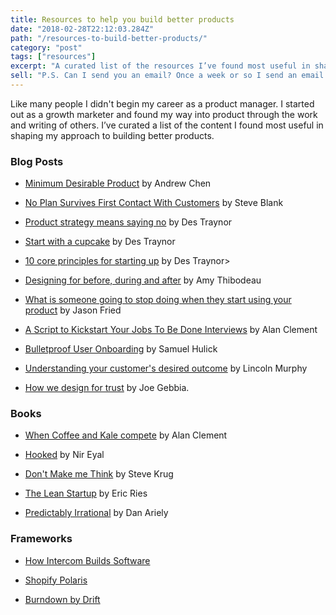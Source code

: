 ```yaml
---
title: Resources to help you build better products
date: "2018-02-28T22:12:03.284Z"
path: "/resources-to-build-better-products/"
category: "post"
tags: ["resources"]
excerpt: "A curated list of the resources I’ve found most useful in shaping my approach to building better products."
sell: "P.S. Can I send you an email? Once a week or so I send an email with my latest content."
---
```



Like many people I didn't begin my career as a product manager. I started out as a growth marketer and found my way into product through the work and writing of others. I’ve curated a list of the content I found most useful in shaping my approach to building better products.

### Blog Posts

- <a href="http://andrewchen.co/minimum-desirable-product/" target="_blank">Minimum Desirable Product</a> by Andrew Chen

- <a href="https://steveblank.com/2010/04/08/no-plan-survives-first-contact-with-customers-%E2%80%93-business-plans-versus-business-models/" target="_blank">No Plan Survives First Contact With Customers</a> by Steve Blank

- <a href="https://blog.intercom.com/product-strategy-means-saying-no/" target="_blank">Product strategy means saying no</a> by Des Traynor

- <a href="https://blog.intercom.com/start-with-a-cupcake/" target="_blank">Start with a cupcake</a> by Des Traynor

- <a href="https://blog.intercom.com/10-core-principles-for-starting-up/">10 core principles for starting up</a> by Des Traynor>

- <a href="https://medium.com/write-like-a-human/designing-for-before-during-and-after-b693e6a6455a" target="_blank">Designing for before, during and after</a> by Amy Thibodeau

- <a href="https://signalvnoise.com/posts/3423-what-is-someone-going-to-stop-doing-when-they-start-using-your-product" target="_blank">What is someone going to stop doing when they start using your product</a> by Jason Fried

- <a href="https://jtbd.info/a-script-to-kickstart-your-jobs-to-be-done-interviews-2768164761d7" target="_blank">A Script to Kickstart Your Jobs To Be Done Interviews</a> by Alan Clement

- <a href="https://ux.useronboard.com/bulletproof-user-onboarding-f34ee03f655f" target="_blank">Bulletproof User Onboarding</a> by Samuel Hulick

- <a href="https://sixteenventures.com/customer-success-desired-outcome" target="_blank">Understanding your customer's desired outcome</a> by Lincoln Murphy

- <a href="https://airbnb.design/how-airbnb-designs-for-trust/" target="_blank">How we design for trust</a> by Joe Gebbia.

### Books

- <a href="http://www.whencoffeeandkalecompete.com/" target="_blank">When Coffee and Kale compete</a> by Alan Clement

- <a href="https://www.nirandfar.com/hooked" target="_blank">Hooked</a> by Nir Eyal

- <a href="https://www.sensible.com/dmmt.html" target="_blank">Don't Make me Think</a> by Steve Krug

- <a href="http://theleanstartup.com/book" target="_blank">The Lean Startup</a> by Eric Ries

- <a href="http://danariely.com/books/predictably-irrational/" target="_blank">Predictably Irrational</a> by Dan Ariely


### Frameworks

- <a href="https://blog.intercom.com/how-we-build-software/">How Intercom Builds Software</a>

- <a href="https://polaris.shopify.com/">Shopify Polaris</a>

- <a href="https://seekingwisdom.io/how-we-build-products-at-drift-7024357d953b">Burndown by Drift</a>
